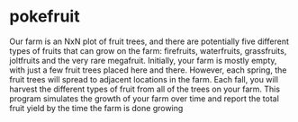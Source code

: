 # pokefruit
Our farm is an NxN plot of fruit trees, and there are potentially five different types of fruits that can grow on the farm: firefruits, waterfruits, grassfruits, joltfruits and the very rare megafruit.
Initially, your farm is mostly empty, with just a few fruit trees placed here and there. However, each spring, the fruit trees will spread to adjacent locations in the farm. Each fall, you will harvest the different types of fruit from all of the trees on your farm.
This program simulates the growth of your farm over time and report the total fruit yield by the time the farm is done growing
